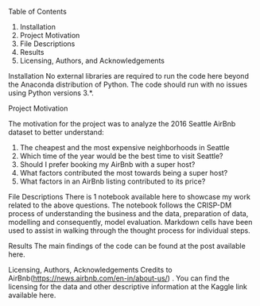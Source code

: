 Table of Contents

1.	Installation
2.	Project Motivation
3.	File Descriptions
4.	Results
5.	Licensing, Authors, and Acknowledgements

Installation
No external libraries are required to run the code here beyond the Anaconda distribution of Python. The code should run with no issues using Python versions 3.*.

Project Motivation

The motivation for the project was to analyze the 2016 Seattle AirBnb dataset to better understand:
 1. The cheapest and the most expensive neighborhoods in Seattle
 2. Which time of the year would be the best time to visit Seattle?
 3. Should I prefer booking my AirBnb with a super host?
 4. What factors contributed the most towards being a super host?
 5. What factors in an AirBnb listing contributed to its price?
 
File Descriptions
There is 1 notebook available here to showcase my work related to the above questions. The notebook follows the CRISP-DM process of understanding the business and the data, preparation of data, modelling and consequently, model evaluation. Markdown cells have been used to assist in walking through the thought process for individual steps.

Results
The main findings of the code can be found at the post available here.

Licensing, Authors, Acknowledgements
Credits to AirBnb(https://news.airbnb.com/en-in/about-us/) . You can find the licensing for the data and other descriptive information at the Kaggle link available here.
